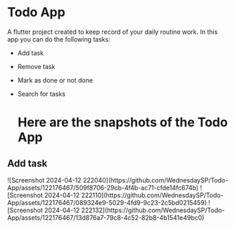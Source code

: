 # Todo App

A flutter project created to keep record of your daily routine work.
In this app you can do the following tasks:

- Add task
- Remove task
- Mark as done or not done
- Search for tasks

  <h1>Here are the snapshots of the Todo App</h1>

  

<h2>Add task</h2>
![Screenshot 2024-04-12 222040](https://github.com/WednesdaySP/Todo-App/assets/122176467/509f8706-29cb-4f4b-ac71-cfde14fc674b)
![Screenshot 2024-04-12 222110](https://github.com/WednesdaySP/Todo-App/assets/122176467/089324e9-5029-4fd9-9c23-2c5bd0215459)
![Screenshot 2024-04-12 222132](https://github.com/WednesdaySP/Todo-App/assets/122176467/13d876a7-79c8-4c52-82b8-4b1541e49bc0)
